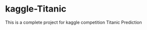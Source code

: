 kaggle-Titanic
==============

This is a complete project for kaggle competition Titanic Prediction
